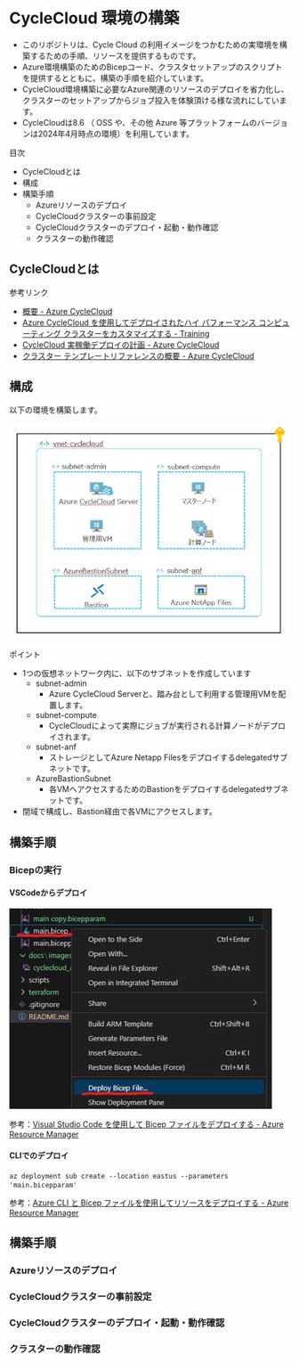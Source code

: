 # CycleCloud 環境の構築

+ このリポジトリは、Cycle Cloud の利用イメージをつかむための実環境を構築するための手順、リソースを提供するものです。
+ Azure環境構築のためのBicepコード、クラスタセットアップのスクリプトを提供するとともに、構築の手順を紹介しています。
+ CycleCloud環境構築に必要なAzure関連のリソースのデプロイを省力化し、クラスターのセットアップからジョブ投入を体験頂ける様な流れにしています。
+ CycleCloudは8.6 （ OSS や、その他 Azure 等プラットフォームのバージョンは2024年4月時点の環境）を利用しています。

目次
- CycleCloudとは
- 構成
- 構築手順
  - Azureリソースのデプロイ
  - CycleCloudクラスターの事前設定
  - CycleCloudクラスターのデプロイ・起動・動作確認
  - クラスターの動作確認 

## CycleCloudとは


参考リンク
- [概要 - Azure CycleCloud](https://learn.microsoft.com/ja-jp/azure/cyclecloud/overview?view=cyclecloud-8)
- [Azure CycleCloud を使用してデプロイされたハイ パフォーマンス コンピューティング クラスターをカスタマイズする - Training](https://learn.microsoft.com/ja-jp/training/modules/customize-clusters-azure-cyclecloud/)
- [CycleCloud 実稼働デプロイの計画 - Azure CycleCloud](https://learn.microsoft.com/ja-jp/azure/cyclecloud/how-to/plan-prod-deployment?view=cyclecloud-8)
- [クラスター テンプレートリファレンスの概要 - Azure CycleCloud](https://learn.microsoft.com/ja-jp/azure/cyclecloud/cluster-references/cluster-template-reference?view=cyclecloud-8)

## 構成

以下の環境を構築します。

![構成](docs/images/cyclecloud_architecture.png)

ポイント
- 1つの仮想ネットワーク内に、以下のサブネットを作成しています
  - subnet-admin
    - Azure CycleCloud Serverと、踏み台として利用する管理用VMを配置します。
  - subnet-compute
    - CycleCloudによって実際にジョブが実行される計算ノードがデプロイされます。
  - subnet-anf
    - ストレージとしてAzure Netapp Filesをデプロイするdelegatedサブネットです。
  - AzureBastionSubnet
    - 各VMへアクセスするためのBastionをデプロイするdelegatedサブネットです。
- 閉域で構成し、Bastion経由で各VMにアクセスします。
  
## 構築手順

### Bicepの実行

#### VSCodeからデプロイ

![alt text](docs/images/deployfromvscode.png)

参考：[Visual Studio Code を使用して Bicep ファイルをデプロイする - Azure Resource Manager](https://learn.microsoft.com/ja-jp/azure/azure-resource-manager/bicep/deploy-vscode)


#### CLIでのデプロイ

```
az deployment sub create --location eastus --parameters 'main.bicepparam'
```


参考：[Azure CLI と Bicep ファイルを使用してリソースをデプロイする - Azure Resource Manager](https://learn.microsoft.com/ja-jp/azure/azure-resource-manager/bicep/deploy-cli)



## 構築手順

### Azureリソースのデプロイ
### CycleCloudクラスターの事前設定
### CycleCloudクラスターのデプロイ・起動・動作確認
### クラスターの動作確認 